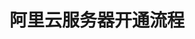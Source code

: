 ---
title: 阿里云服务器开通流程
keywords: Kubesphere, Kubesphere learn
description: Kubesphere

pdfUrl: https://www.yuque.com/leifengyang/oncloud/vfvmcd

---